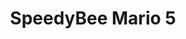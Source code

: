 ---
color: violet
category: Frames
group: undefined
visible: true
order: 3
title: SpeedyBee Mario 5
link: https://www.speedybee.com/speedybee-mario-5-frame/
img: /uploads/builds/5inch-beginner/frames-speedybee-mario-5.png
text: The SpeedyBee Mario 5 offers an X/Deadcat layout, and at its lowest cost, it rivals the Source One V5 even with metal parts! I would suggest to get the more expensive versions with 3D prints though
info: $33.99-$53.99;226mm;126-170g<without/with 3D prints>;6mm Arms;2.5/2.5/2.5mm plates<Top/Bottom/Mid>;21mm Cams;30x30 Stacks;25x25/20x20 VTXs
---